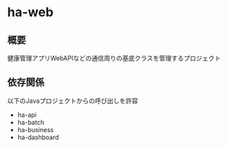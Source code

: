 # ha-web

## 概要
健康管理アプリWebAPIなどの通信周りの基底クラスを管理するプロジェクト

## 依存関係
以下のJavaプロジェクトからの呼び出しを許容
- ha-api
- ha-batch
- ha-business
- ha-dashboard
